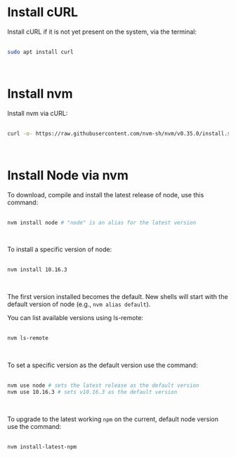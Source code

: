 <!-- TITLE: Install Node.js -->
<!-- SUBTITLE: ...on Linux Ubuntu 18.04 LTS using Node Version Manager (NVM) -->

# Install cURL
Install cURL if it is not yet present on the system, via the terminal:<br><br>

```bash
sudo apt install curl
```
<br>

# Install nvm
Install nvm via cURL:<br><br>

```bash
curl -o- https://raw.githubusercontent.com/nvm-sh/nvm/v0.35.0/install.sh | bash
```
<br>

# Install Node via nvm
To download, compile and install the latest release of node, use this command:<br><br>

```bash
nvm install node # "node" is an alias for the latest version
```
<br>

To install a specific version of node:<br><br>

```bash
nvm install 10.16.3
```
<br>

The first version installed becomes the default. New shells will start with the default version of node (e.g., ```nvm alias default```).

You can list available versions using ls-remote:<br><br>

```bash
nvm ls-remote
```
<br>

To set a specific version as the default version use the command:<br><br>

```bash
nvm use node # sets the latest release as the default version
nvm use 10.16.3 # sets v10.16.3 as the default version
```
<br>

To upgrade to the latest working `npm` on the current, default node version use the command:<br><br>

```bash
nvm install-latest-npm
```
<br>